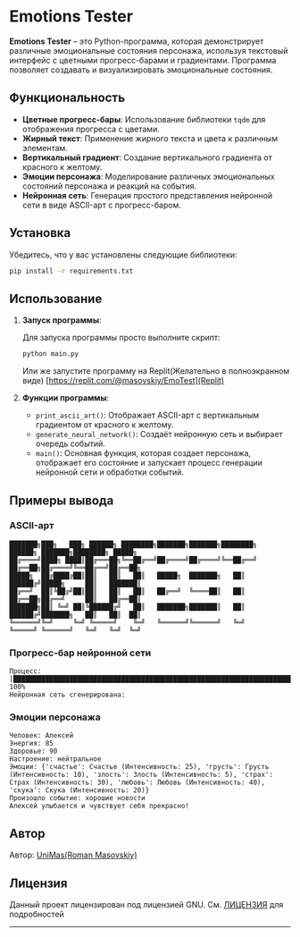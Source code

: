

# Emotions Tester

**Emotions Tester** – это Python-программа, которая демонстрирует различные эмоциональные состояния персонажа, используя текстовый интерфейс с цветными прогресс-барами и градиентами. Программа позволяет создавать и визуализировать эмоциональные состояния.

## Функциональность

- **Цветные прогресс-бары**: Использование библиотеки `tqdm` для отображения прогресса с цветами.
- **Жирный текст**: Применение жирного текста и цвета к различным элементам.
- **Вертикальный градиент**: Создание вертикального градиента от красного к желтому.
- **Эмоции персонажа**: Моделирование различных эмоциональных состояний персонажа и реакций на события.
- **Нейронная сеть**: Генерация простого представления нейронной сети в виде ASCII-арт с прогресс-баром.

## Установка

Убедитесь, что у вас установлены следующие библиотеки:

```bash
pip install -r requirements.txt
```

## Использование

1. **Запуск программы**:

   Для запуска программы просто выполните скрипт:

   ```bash
   python main.py
   ```
   Или же запустите программу на Replit(Желательно в полноэкранном виде)
   [https://replit.com/@masovskiy/EmoTest](Replit)

3. **Функции программы**:

   - `print_ascii_art()`: Отображает ASCII-арт с вертикальным градиентом от красного к желтому.
   - `generate_neural_network()`: Создаёт нейронную сеть и выбирает очередь событий.
   - `main()`: Основная функция, которая создает персонажа, отображает его состояние и запускает процесс генерации нейронной сети и обработки событий.

## Примеры вывода

### ASCII-арт

```
███████╗███╗   ███╗ ██████╗ ████████╗███████╗███████╗████████╗    ██████╗ ███████╗████████╗ █████╗ 
██╔════╝████╗ ████║██╔═══██╗╚══██╔══╝██╔════╝██╔════╝╚══██╔══╝    ██╔══██╗██╔════╝╚══██╔══╝██╔══██╗
█████╗  ██╔████╔██║██║   ██║   ██║   █████╗  ███████╗   ██║       ██████╔╝█████╗     ██║   ███████║
██╔══╝  ██║╚██╔╝██║██║   ██║   ██║   ██╔══╝  ╚════██║   ██║       ██╔══██╗██╔══╝     ██║   ██╔══██║
███████╗██║ ╚═╝ ██║╚██████╔╝   ██║   ███████╗███████║   ██║       ██████╔╝███████╗   ██║   ██║  ██║
╚══════╝╚═╝     ╚═╝ ╚═════╝    ╚═╝   ╚══════╝╚══════╝   ╚═╝       ╚═════╝ ╚══════╝   ╚═╝   ╚═╝  ╚═╝
```

### Прогресс-бар нейронной сети

```
Процесс: [███████████████████████████████████████████████████████████████████████████████████████████] 100%
Нейронная сеть сгенерирована:
```

### Эмоции персонажа

```
Человек: Алексей
Энергия: 85
Здоровье: 90
Настроение: нейтральное
Эмоции: {'счастье': Счастье (Интенсивность: 25), 'грусть': Грусть (Интенсивность: 10), 'злость': Злость (Интенсивность: 5), 'страх': Страх (Интенсивность: 30), 'любовь': Любовь (Интенсивность: 40), 'скука': Скука (Интенсивность: 20)}
Произошло событие: хорошие новости
Алексей улыбается и чувствует себя прекрасно!
```

## Автор

Автор: <u>UniMas(Roman Masovskiy)</u>

## Лицензия

Данный проект лицензирован под лицензией GNU. См. [ЛИЦЕНЗИЯ](https://www.gnu.org/licenses/gpl-3.0.html) для подробностей

---
